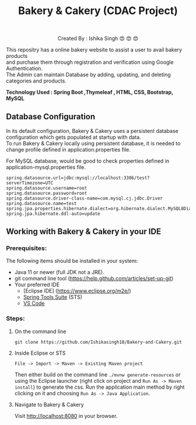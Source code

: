 <h1 align="center"> Bakery & Cakery (CDAC Project) </h1>
<br>
<p  align="center"> Created By : Ishika Singh &#128525; &#128525; &#128525;</p>
<p> This repositry has a online bakery website to assist a user to avail bakery products 
  <br>
  and purchase them through registration and verification using Google Authentication.
  <br> 
  The Admin can maintain Database by adding, updating, and deleting categories and products.
  </p>
  <b> Technology Used :  Spring Boot ,Thymeleaf , HTML, CSS, Bootstrap, MySQL </b>

<br>

## Database Configuration

In its default configuration, Bakery & Cakery uses  a persistent database configuration which gets populated at startup with data.<br>
To run  Bakery & Cakery locally using persistent database, it is needed to change profile defined in application.properties file.

For MySQL database,
would be good to check properties defined in application-mysql.properties file.

```
spring.datasource.url=jdbc:mysql://localhost:3306/test?serverTimezone=UTC
spring.datasource.username=root
spring.datasource.password=root
spring.datasource.driver-class-name=com.mysql.cj.jdbc.Driver
spring.datasource.name=test
spring.jpa.properties.hibernate.dialect=org.hibernate.dialect.MySQL8Dialect
spring.jpa.hibernate.ddl-auto=update
```      

## Working with Bakery & Cakery in your IDE

### Prerequisites:
The following items should be installed in your system:
* Java 11 or newer (full JDK not a JRE).
* git command line tool (https://help.github.com/articles/set-up-git)
* Your preferred IDE 
  * [Eclipse IDE] (https://www.eclipse.org/m2e/)
  * [Spring Tools Suite](https://spring.io/tools) (STS)
  * [VS Code](https://code.visualstudio.com)

### Steps:

1) On the command line
    ```
    git clone https://github.com/Ishikasingh18/Bakery-and-Cakery.git
    ```
2) Inside Eclipse or STS
    ```
    File -> Import -> Maven -> Existing Maven project
    ```
    Then either build on the command line `./mvnw generate-resources` or using the Eclipse launcher
    (right click on project and `Run As -> Maven install`) to generate the css. 
    Run the application main method by right clicking on it and choosing `Run As -> Java Application`.

3) Navigate to Bakery & Cakery 

    Visit [http://localhost:8080](http://localhost:8080) in your browser.






